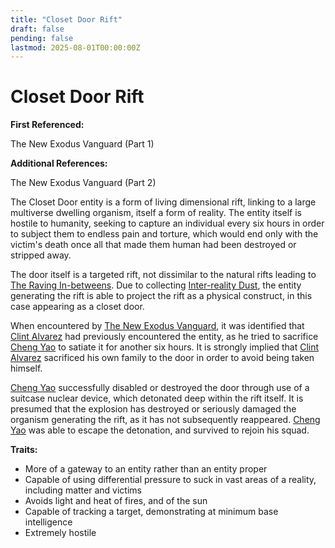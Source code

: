 ```yaml
---
title: "Closet Door Rift"
draft: false
pending: false
lastmod: 2025-08-01T00:00:00Z
---
```

# Closet Door Rift

**First Referenced:**

The New Exodus Vanguard (Part 1)

**Additional References:**

The New Exodus Vanguard (Part 2)

The Closet Door entity is a form of living dimensional rift, linking to a large multiverse dwelling organism, itself a form of reality. The entity itself is hostile to humanity, seeking to capture an individual every six hours in order to subject them to endless pain and torture, which would end only with the victim's death once all that made them human had been destroyed or stripped away.

The door itself is a targeted rift, not dissimilar to the natural rifts leading to [The Raving In-betweens](/worlds/the-raving-in-betweens/). Due to collecting [Inter-reality Dust](/unknown/inter-reality-dust/), the entity generating the rift is able to project the rift as a physical construct, in this case appearing as a closet door.

When encountered by [The New Exodus Vanguard](/people/the-new-exodus-vanguard/), it was identified that [Clint Alvarez](/people/clint-alvarez/) had previously encountered the entity, as he tried to sacrifice [Cheng Yao](/people/cheng-yao/) to satiate it for another six hours. It is strongly implied that [Clint Alvarez](/people/clint-alvarez/) sacrificed his own family to the door in order to avoid being taken himself.

[Cheng Yao](/people/cheng-yao/) successfully disabled or destroyed the door through use of a suitcase nuclear device, which detonated deep within the rift itself. It is presumed that the explosion has destroyed or seriously damaged the organism generating the rift, as it has not subsequently reappeared. [Cheng Yao](/people/cheng-yao/) was able to escape the detonation, and survived to rejoin his squad.

**Traits:**

- More of a gateway to an entity rather than an entity proper
- Capable of using differential pressure to suck in vast areas of a reality, including matter and victims
- Avoids light and heat of fires, and of the sun
- Capable of tracking a target, demonstrating at minimum base intelligence
- Extremely hostile

